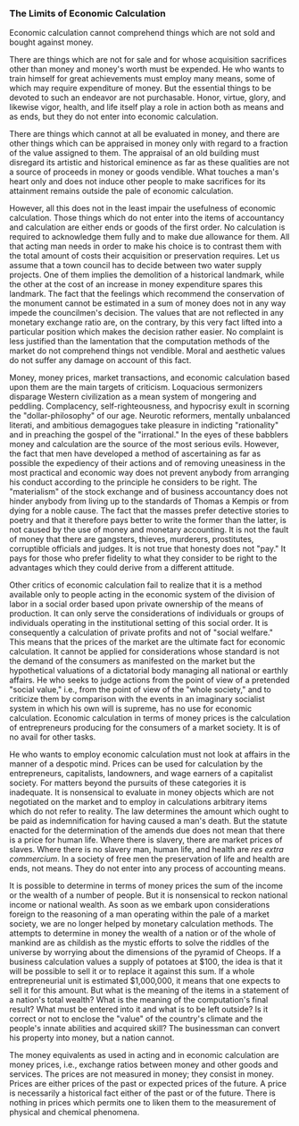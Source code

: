 ### The Limits of Economic Calculation

Economic calculation cannot comprehend things which are not sold and bought against money.

There are things which are not for sale and for whose acquisition sacrifices other than money and money's worth must be expended. He who wants to train himself for great achievements must employ many means, some of which may require expenditure of money. But the essential things to be devoted to such an endeavor are not purchasable. Honor, virtue, glory, and likewise vigor, health, and life itself play a role in action both as means and as ends, but they do not enter into economic calculation.

There are things which cannot at all be evaluated in money, and there are other things which can be appraised in money only with regard to a fraction of the value assigned to them. The appraisal of an old building must disregard its artistic and historical eminence as far as these qualities are not a source of proceeds in money or goods vendible. What touches a man's heart only and does not induce other people to make sacrifices for its attainment remains outside the pale of economic calculation.

However, all this does not in the least impair the usefulness of economic calculation. Those things which do not enter into the items of accountancy and calculation are either ends or goods of the first order. No calculation is required to acknowledge them fully and to make due allowance for them. All that acting man needs in order to make his choice is to contrast them with the total amount of costs their acquisition or preservation requires. Let us assume that a town council has to decide between two water supply projects. One of them implies the demolition of a historical landmark, while the other at the cost of an increase in money expenditure spares this landmark. The fact that the feelings which recommend the conservation of the monument cannot be estimated in a sum of money does not in any way impede the councilmen's decision. The values that are not reflected in any monetary exchange ratio are, on the contrary, by this very fact lifted into a particular position which makes the decision rather easier. No complaint is less justified than the lamentation that the computation methods of the market do not comprehend things not vendible. Moral and aesthetic values do not suffer any damage on account of this fact.

Money, money prices, market transactions, and economic calculation based upon them are the main targets of criticism. Loquacious sermonizers disparage Western civilization as a mean system of mongering and peddling. Complacency, self-righteousness, and hypocrisy exult in scorning the "dollar-philosophy" of our age. Neurotic reformers, mentally unbalanced literati, and ambitious demagogues take pleasure in indicting "rationality" and in preaching the gospel of the "irrational." In the eyes of these babblers money and calculation are the source of the most serious evils. However, the fact that men have developed a method of ascertaining as far as possible the expediency of their actions and of removing uneasiness in the most practical and economic way does not prevent anybody from arranging his conduct according to the principle he considers to be right. The "materialism" of the stock exchange and of business accountancy does not hinder anybody from living up to the standards of Thomas a Kempis or from dying for a noble cause. The fact that the masses prefer detective stories to poetry and that it therefore pays better to write the former than the latter, is not caused by the use of money and monetary accounting. It is not the fault of money that there are gangsters, thieves, murderers, prostitutes, corruptible officials and judges. It is not true that honesty does not "pay." It pays for those who prefer fidelity to what they consider to be right to the advantages which they could derive from a different attitude.

Other critics of economic calculation fail to realize that it is a method available only to people acting in the economic system of the division of labor in a social order based upon private ownership of the means of production. It can only serve the considerations of individuals or groups of individuals operating in the institutional setting of this social order. It is consequently a calculation of private profits and not of "social welfare." This means that the prices of the market are the ultimate fact for economic calculation. It cannot be applied for considerations whose standard is not the demand of the consumers as manifested on the market but the hypothetical valuations of a dictatorial body managing all national or earthly affairs. He who seeks to judge actions from the point of view of a pretended "social value," i.e., from the point of view of the "whole society," and to criticize them by comparison with the events in an imaginary socialist system in which his own will is supreme, has no use for economic calculation. Economic calculation in terms of money prices is the calculation of entrepreneurs producing for the consumers of a market society. It is of no avail for other tasks.

He who wants to employ economic calculation must not look at affairs in the manner of a despotic mind. Prices can be used for calculation by the entrepreneurs, capitalists, landowners, and wage earners of a capitalist society. For matters beyond the pursuits of these categories it is inadequate. It is nonsensical to evaluate in money objects which are not negotiated on the market and to employ in calculations arbitrary items which do not refer to reality. The law determines the amount which ought to be paid as indemnification for having caused a man's death. But the statute enacted for the determination of the amends due does not mean that there is a price for human life. Where there is slavery, there are market prices of slaves. Where there is no slavery man, human life, and health are *res extra commercium*. In a society of free men the preservation of life and health are ends, not means. They do not enter into any process of accounting means.

It is possible to determine in terms of money prices the sum of the income or the wealth of a number of people. But it is nonsensical to reckon national income or national wealth. As soon as we embark upon considerations foreign to the reasoning of a man operating within the pale of a market society, we are no longer helped by monetary calculation methods. The attempts to determine in money the wealth of a nation or of the whole of mankind are as childish as the mystic efforts to solve the riddles of the universe by worrying about the dimensions of the pyramid of Cheops. If a business calculation values a supply of potatoes at $100, the idea is that it will be possible to sell it or to replace it against this sum. If a whole entrepreneurial unit is estimated $1,000,000, it means that one expects to sell it for this amount. But what is the meaning of the items in a statement of a nation's total wealth? What is the meaning of the computation's final result? What must be entered into it and what is to be left outside? Is it correct or not to enclose the "value" of the country's climate and the people's innate abilities and acquired skill? The businessman can convert his property into money, but a nation cannot.

The money equivalents as used in acting and in economic calculation are money prices, i.e., exchange ratios between money and other goods and services. The prices are not measured in money; they consist in money. Prices are either prices of the past or expected prices of the future. A price is necessarily a historical fact either of the past or of the future. There is nothing in prices which permits one to liken them to the measurement of physical and chemical phenomena.
